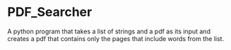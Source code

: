 # PDF_Searcher
A python program that takes a list of strings and a pdf as its input and creates a pdf that contains only the pages that include words from the list.
